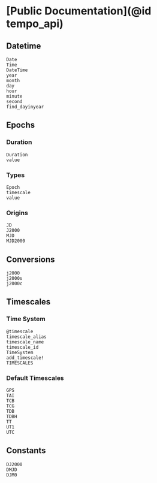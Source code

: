 # [Public Documentation](@id tempo_api)

## Datetime 
```@docs 
Date 
Time 
DateTime 
year 
month 
day 
hour 
minute
second
find_dayinyear
```

## Epochs 

### Duration 
```@docs 
Duration
value
```

### Types
```@docs 
Epoch 
timescale
value
```

### Origins
```@docs
JD
J2000
MJD
MJD2000
```

## Conversions
```@docs 
j2000
j2000s
j2000c
```

## Timescales

### Time System 
```@docs 
@timescale 
timescale_alias
timescale_name
timescale_id
TimeSystem
add_timescale!
TIMESCALES
```

### Default Timescales 
```@docs 
GPS
TAI
TCB
TCG
TDB 
TDBH
TT
UT1
UTC
```

## Constants 
```@docs
DJ2000
DMJD 
DJM0
```